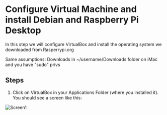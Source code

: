 # Configure Virtual Machine and install Debian and Raspberry Pi Desktop

In this step we will configure VirtualBox and install the operating system we downloaded from Rasperrypi.org

Same assumptions:  Downloads in ~/username/Downloads folder on iMac and you have "sudo" privs
## Steps

1.  Click on VirtualBox in your Applications Folder (where you installed it).  You should see a screen like this:

![Screen1](Inst-RPI-in-VirtualBox-Mac/Screen1.png)

